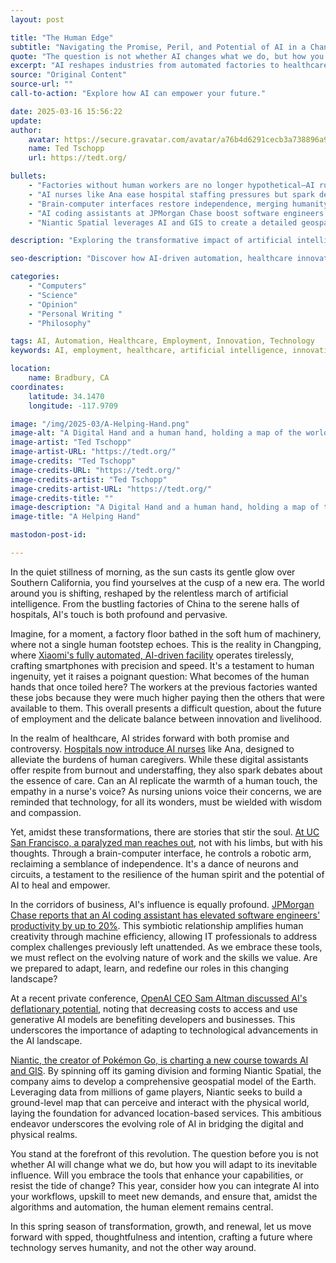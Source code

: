 ```yaml
---
layout: post

title: "The Human Edge"
subtitle: "Navigating the Promise, Peril, and Potential of AI in a Changing World"
quote: "The question is not whether AI changes what we do, but how you adapt to its influence."
excerpt: "AI reshapes industries from automated factories to healthcare and beyond, compelling us to reconsider the nature of work, human interaction, and technological advancement."
source: "Original Content"
source-url: ""
call-to-action: "Explore how AI can empower your future."

date: 2025-03-16 15:56:22
update:
author:
    avatar: https://secure.gravatar.com/avatar/a76b4d6291cecb3a738896a971bfb903?s=512&d=mp&r=g
    name: Ted Tschopp
    url: https://tedt.org/

bullets:
    - "Factories without human workers are no longer hypothetical—AI runs Xiaomi's Changping facility."
    - "AI nurses like Ana ease hospital staffing pressures but spark debates on empathy and care."
    - "Brain-computer interfaces restore independence, merging humanity with advanced technology."
    - "AI coding assistants at JPMorgan Chase boost software engineers' productivity by 20%."
    - "Niantic Spatial leverages AI and GIS to create a detailed geospatial model of Earth."

description: "Exploring the transformative impact of artificial intelligence on industries, employment, healthcare, and the human experience."

seo-description: "Discover how AI-driven automation, healthcare innovation, brain-computer interfaces, and productivity tools redefine our future."

categories: 
    - "Computers"
    - "Science"
    - "Opinion"
    - "Personal Writing "
    - "Philosophy"

tags: AI, Automation, Healthcare, Employment, Innovation, Technology
keywords: AI, employment, healthcare, artificial intelligence, innovation, automation

location:
    name: Bradbury, CA
coordinates:
    latitude: 34.1470
    longitude: -117.9709

image: "/img/2025-03/A-Helping-Hand.png"
image-alt: "A Digital Hand and a human hand, holding a map of the world"
image-artist: "Ted Tschopp"
image-artist-URL: "https://tedt.org/"
image-credits: "Ted Tschopp"
image-credits-URL: "https://tedt.org/"
image-credits-artist: "Ted Tschopp"
image-credits-artist-URL: "https://tedt.org/"
image-credits-title: ""
image-description: "A Digital Hand and a human hand, holding a map of the world"
image-title: "A Helping Hand"

mastodon-post-id: 

---
```


In the quiet stillness of morning, as the sun casts its gentle glow over Southern California, you find yourselves at the cusp of a new era. The world around you is shifting, reshaped by the relentless march of artificial intelligence. From the bustling factories of China to the serene halls of hospitals, AI's touch is both profound and pervasive.

Imagine, for a moment, a factory floor bathed in the soft hum of machinery, where not a single human footstep echoes. This is the reality in Changping, where [Xiaomi's fully automated, AI-driven facility](https://www.news.com.au/finance/business/manufacturing/chinese-companys-dark-factory-will-no-human-workers-soon-be-the-norm/news-story/9468c5bc380108deba4e55a95d6c28d4) operates tirelessly, crafting smartphones with precision and speed. It's a testament to human ingenuity, yet it raises a poignant question: What becomes of the human hands that once toiled here? The workers at the previous factories wanted these jobs because they were much higher paying then the others that were available to them.  This overall presents a difficult question, about the future of employment and the delicate balance between innovation and livelihood.

In the realm of healthcare, AI strides forward with both promise and controversy. [Hospitals now introduce AI nurses](https://apnews.com/article/artificial-intelligence-ai-nurses-hospitals-health-care-3e41c0a2768a3b4c5e002270cc2abe23) like Ana, designed to alleviate the burdens of human caregivers.  While these digital assistants offer respite from burnout and understaffing, they also spark debates about the essence of care. Can an AI replicate the warmth of a human touch, the empathy in a nurse's voice? As nursing unions voice their concerns, we are reminded that technology, for all its wonders, must be wielded with wisdom and compassion.

Yet, amidst these transformations, there are stories that stir the soul. [At UC San Francisco, a paralyzed man reaches out](https://people.com/scientists-create-robotic-arm-that-paralyzed-man-can-control-with-his-thoughts-11697185), not with his limbs, but with his thoughts. Through a brain-computer interface, he controls a robotic arm, reclaiming a semblance of independence. It's a dance of neurons and circuits, a testament to the resilience of the human spirit and the potential of AI to heal and empower.

In the corridors of business, AI's influence is equally profound. [JPMorgan Chase reports that an AI coding assistant has elevated software engineers' productivity by up to 20%](https://nypost.com/2025/03/14/business/jpmorgan-credits-coding-assistant-tool-for-boosting-engineers-efficiency/). This symbiotic relationship amplifies human creativity through machine efficiency, allowing IT professionals to address complex challenges previously left unattended. As we embrace these tools, we must reflect on the evolving nature of work and the skills we value. Are we prepared to adapt, learn, and redefine our roles in this changing landscape?​

At a recent private conference, [OpenAI CEO Sam Altman discussed AI's deflationary potential](https://www.businessinsider.com/sam-altman-openai-ai-gpu-private-conference-morgan-stanley-2025-3), noting that decreasing costs to access and use generative AI models are benefiting developers and businesses. This underscores the importance of adapting to technological advancements in the AI landscape.​

[Niantic, the creator of Pokémon Go, is charting a new course towards AI and GIS](https://nianticlabs.com/news/niantic-next-chapter?hl=en). By spinning off its gaming division and forming Niantic Spatial, the company aims to develop a comprehensive geospatial model of the Earth. Leveraging data from millions of game players, Niantic seeks to build a ground-level map that can perceive and interact with the physical world, laying the foundation for advanced location-based services. This ambitious endeavor underscores the evolving role of AI in bridging the digital and physical realms.​

You stand at the forefront of this revolution. The question before you is not whether AI will change what we do, but how you will adapt to its inevitable influence. Will you embrace the tools that enhance your capabilities, or resist the tide of change? This year, consider how you can integrate AI into your workflows, upskill to meet new demands, and ensure that, amidst the algorithms and automation, the human element remains central.

In this spring season of transformation, growth, and renewal, let us move forward with spped, thoughtfulness and intention, crafting a future where technology serves humanity, and not the other way around.